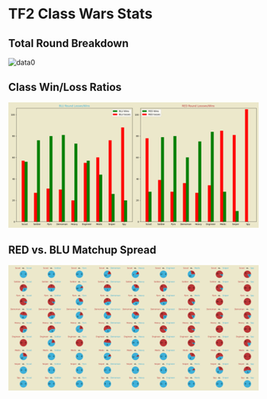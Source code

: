 # TF2 Class Wars Stats

## Total Round Breakdown
![data0](main/data0_totalwins.png)

## Class Win/Loss Ratios
![data1](https://github.com/ShrimpyJ/ClassWars/blob/main/data1_winslosses.png)

## RED vs. BLU Matchup Spread
![data2](https://github.com/ShrimpyJ/ClassWars/blob/main/data2_matchups.png)
